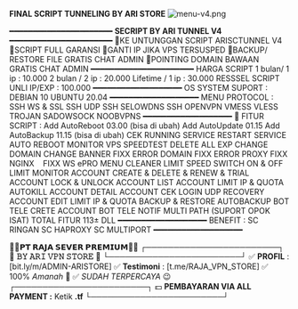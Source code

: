 **FINAL SCRIPT TUNNELING BY ARI STORE**
![menu-v4.png](https://github.com/user-attachments/assets/346349c6-66d2-4406-b8c4-3fb1f1a45c5c)



━━━━━━━━━━━━━━━━━━━━━━
**SECRIPT BY ARI TUNNEL V4**
━━━━━━━━━━━━━━━━━━━━━━
💠KE UNTUNGGAN SCRIPT ARISCTUNNEL V4
💠SCRIPT FULL GARANSI
💠GANTI IP JIKA VPS TERSUSPED
💠BACKUP/ RESTORE FILE GRATIS CHAT ADMIN
💠POINTING DOMAIN BAWAAN  GRATIS CHAT ADMIN
━━━━━━━━━━━━━━━━━━━━━━
HARGA SCRIPT 
1 bulan/ 1 ip : 10.000
2 bulan / 2 ip : 20.000
Lifetime / 1 ip : 30.000
RESSSEL SCRIPT  UNLI IP/EXP : 100.000
━━━━━━━━━━━━━━━━━━━
OS SYSTEM SUPORT :
DEBIAN 10 
UBUNTU 20.04
━━━━━━━━━━━━━━━━━━━
MENU PROTOCOL :
SSH WS & SSL
SSH UDP
SSH SELOWDNS
SSH OPENVPN
VMESS
VLESS
TROJAN
SADOWSOCK
NOOBVPNS
━━━━━━━━━━━━━━━━━━━
📌 FITUR SCRIPT :
Add AutoReboot 03.00 (bisa di ubah) 
Add AutoUpdate 01.15
Add AutoBackup 11.15 (bisa di ubah) 
CEK RUNNING SERVICE
RESTART SERVICE
AUTO REBOOT
MONITOR VPS
SPEEDTEST
DELETE ALL EXP
CHANGE DOMAIN
CHANGE BANNER
FIXX ERROR DOMAIN
FIXX ERROR PROXY
FIXX NGINX    
FIXX WS ePRO
MENU CLEANER
LIMIT SPEED
SWITCH ON & OFF LIMIT 
MONITOR ACCOUNT
CREATE & DELETE & RENEW & TRIAL ACCOUNT
LOCK & UNLOCK ACCOUNT
LIST ACCOUNT
LIMIT IP & QUOTA
AUTOKILL ACCOUNT
DETAIL ACCOUNT
CEK LOGIN UDP
RECOVERY ACCOUNT
EDIT LIMIT IP & QUOTA
BACKUP & RESTORE
AUTOBACKUP
BOT TELE CRETE ACCOUNT
BOT TELE NOTIF
MULTI PATH (SUPORT OPOK ISAT)
TOTAL FITUR 113±
DLL
━━━━━━━━━━━━━━━━━━━
BENEFIT :
SC RINGAN
SC HAPROXY
SC MULTIPORT
━━━━━━━━━━━━━━━━━━━

**🔰👑𝗣𝗧 𝗥𝗔𝗝𝗔 𝗦𝗘𝗩𝗘𝗥 𝗣𝗥𝗘𝗠𝗜𝗨𝗠👑🔰**
┌────────────────────────┐
           🥇 **𝙱𝚈 𝙰𝚁𝙸 𝚅𝙿𝙽 𝚂𝚃𝙾𝚁𝙴** 🥇
└────────────────────────┘
✅ **PROFIL** : [bit.ly/m/ADMIN-ARISTORE]
✅ **Testimoni** : [t.me/RAJA_VPN_STORE]
✅ 100% *Amanah* 🙏
✅ *SUDAH TERPERCAYA* 😉
┌────────────────────────┐
  💵 **PEMBAYARAN VIA ALL PAYMENT :**
   Ketik **.tf**
└────────────────────────┘
